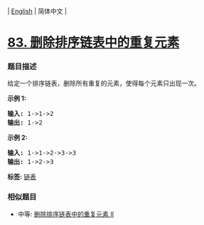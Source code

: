 | [English](README_EN.md) | 简体中文 |

# [83. 删除排序链表中的重复元素](https://leetcode-cn.com/problems/remove-duplicates-from-sorted-list)
 ### 题目描述
<p>给定一个排序链表，删除所有重复的元素，使得每个元素只出现一次。</p>

<p><strong>示例&nbsp;1:</strong></p>

<pre><strong>输入:</strong> 1-&gt;1-&gt;2
<strong>输出:</strong> 1-&gt;2
</pre>

<p><strong>示例&nbsp;2:</strong></p>

<pre><strong>输入:</strong> 1-&gt;1-&gt;2-&gt;3-&gt;3
<strong>输出:</strong> 1-&gt;2-&gt;3</pre>

**标签:**  [链表](https://leetcode-cn.com/tag/linked-list) 
 ### 相似题目
- 中等:	[删除排序链表中的重复元素 II](https://leetcode-cn.com/problems/remove-duplicates-from-sorted-list-ii) 

